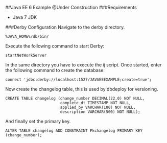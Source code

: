##Java EE 6 Example
@Under Construction
###Requirements

 * Java 7 JDK

###Derby Configuration
Navigate to the derby directory.

    %JAVA_HOME%/db/bin/

Execute the following command to start Derby:

    startNetWorkServer


In the same directory you have to execute the ij script.
Once started, enter the following command to create the database:

    connect 'jdbc:derby://localhost:1527/JAVAEEEXAMPLE;create=true';

Now create the changelog table, this is used by dbdeploy for versioning.

    CREATE TABLE changelog (change_number DECIMAL(22,0) NOT NULL,
                            complete_dt TIMESTAMP NOT NULL,
                            applied_by VARCHAR(100) NOT NULL,
                            description VARCHAR(500) NOT NULL);
And finally set the primary key.

    ALTER TABLE changelog ADD CONSTRAINT Pkchangelog PRIMARY KEY (change_number);
